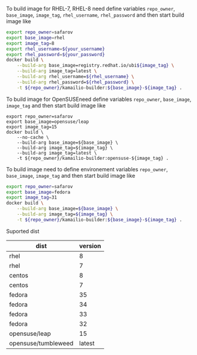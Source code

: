 To build image for RHEL-7, RHEL-8 need define variables `repo_owner`, `base_image`, `image_tag`, `rhel_username`, `rhel_password` and
then start build image like

```sh
export repo_owner=safarov
export base_image=rhel
export image_tag=8
export rhel_username=${your_username}
export rhel_password=${your_password}
docker build \
    --build-arg base_image=registry.redhat.io/ubi${image_tag} \
    --build-arg image_tag=latest \
    --build-arg rhel_username=${rhel_username} \
    --build-arg rhel_password=${rhel_password} \
    -t ${repo_owner}/kamailio-builder:${base_image}-${image_tag} .
```

To build image for OpenSUSEneed define variables `repo_owner`, `base_image`, `image_tag` and then start build image like

```
export repo_owner=safarov
export base_image=opensuse/leap
export image_tag=15
docker build \
    --no-cache \
    --build-arg base_image=${base_image} \
    --build-arg image_tag=${image_tag} \
    --build-arg image_tag=latest \
    -t ${repo_owner}/kamailio-builder:opensuse-${image_tag} .
```

To build image need to define environement variables `repo_owner`, `base_image`, `image_tag` and then start build image like

```sh
export repo_owner=safarov
export base_image=fedora
export image_tag=31
docker build \
    --build-arg base_image=${base_image} \
    --build-arg image_tag=${image_tag} \
    -t ${repo_owner}/kamailio-builder:${base_image}-${image_tag} .
```

Suported dist

| dist                | version |
|---------------------|---------|
| rhel                | 8       |
| rhel                | 7       |
| centos              | 8       |
| centos              | 7       |
| fedora              | 35      |
| fedora              | 34      |
| fedora              | 33      |
| fedora              | 32      |
| opensuse/leap       | 15      |
| opensuse/tumbleweed | latest  |
